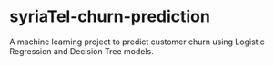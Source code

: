 # syriaTel-churn-prediction
A machine learning project to predict customer churn using Logistic Regression and Decision Tree models.
